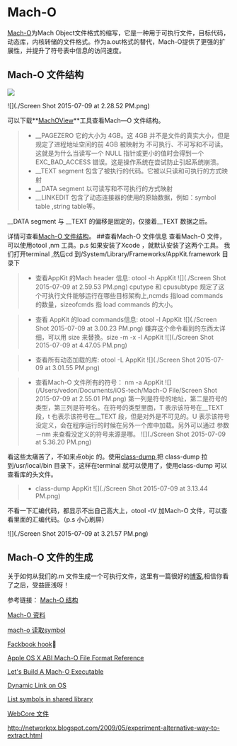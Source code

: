 # Mach-O

[Mach-O](https://zh.wikipedia.org/wiki/Mach-O)为Mach Object文件格式的缩写，它是一种用于可执行文件，目标代码，动态库，内核转储的文件格式。作为a.out格式的替代，Mach-O提供了更强的扩展性，并提升了符号表中信息的访问速度。

## Mach-O 文件结构
[![](./Mach-O.png)](http://www.cilinder.be/docs/next/NeXTStep/3.3/nd/DevTools/14_MachO/MachO.htmld/index.html)



![](./Screen Shot 2015-07-09 at 2.28.52 PM.png)

可以下载**[MachOView](https://github.com/gdbinit/MachOView)**工具查看Mach—O 文件结构。

> * __PAGEZERO 它的大小为 4GB。这 4GB 并不是文件的真实大小，但是规定了进程地址空间的前 4GB 被映射为 不可执行、不可写和不可读。这就是为什么当读写一个 NULL 指针或更小的值时会得到一个 EXC_BAD_ACCESS 错误。这是操作系统在尝试防止引起系统崩溃。
> * __TEXT segment 包含了被执行的代码。它被以只读和可执行的方式映射
> * __DATA segment 以可读写和不可执行的方式映射
> * __LINKEDIT 包含了动态连接器的使用的原始数据，例如：symbol table ,string table等。
> 
__DATA segment 与 __TEXT  的偏移是固定的，仅接着__TEXT 数据之后。

详情可查看[Mach-O 文件结构](https://developer.apple.com/library/mac/documentation/DeveloperTools/Conceptual/MachORuntime/index.html#//apple_ref/doc/uid/20001298-96661)。
##查看Mach-O 文件信息
查看Mach-O 文件，可以使用otool ,nm 工具。p.s 如果安装了Xcode ，就默认安装了这两个工具。
我们打开terminal ,然后cd 到/System/Library/Frameworks/AppKit.framework 目录下

> * 查看AppKit 的Mach header 信息: otool -h AppKit
![](./Screen Shot 2015-07-09 at 2.59.53 PM.png)
cputype 和 cpusubtype 规定了这个可执行文件能够运行在哪些目标架构上,ncmds 指load commands  的数量，sizeofcmds 指 load commands 的大小。

> * 查看 AppKit 的load commands信息: otool -l AppKit
![](./Screen Shot 2015-07-09 at 3.00.23 PM.png)
嫌弃这个命令看到的东西太详细，可以用 size  来替换。size -m -x -l AppKit
![](./Screen Shot 2015-07-09 at 4.47.05 PM.png)

> * 查看所有动态加载的库: otool -L AppKit
![](./Screen Shot 2015-07-09 at 3.01.55 PM.png)

> * 查看Mach-O 文件所有的符号：
nm -a AppKit
![](/Users/vedon/Documents/iOS-tech/Mach-O File/Screen Shot 2015-07-09 at 2.55.01 PM.png)
第一列是符号的地址，第二是符号的类型，第三列是符号名。在符号的类型里面，T 表示该符号在__TEXT 段，t 也表示该符号在__TEXT 段，但是对外是不可见的。U 表示该符号没定义，会在程序运行的时候在另外一个库中加载。另外可以通过 参数 －nm 来查看没定义的符号来源是哪。
![](./Screen Shot 2015-07-09 at 5.36.20 PM.png)


看这些太痛苦了，不如来点objc 的。使用[class-dump](https://github.com/nygard/class-dump),把 class-dump 拉到/usr/local/bin 目录下，这样在terminal 就可以使用了，使用class-dump 可以查看库的头文件。

> * class-dump AppKit
> ![](./Screen Shot 2015-07-09 at 3.13.44 PM.png)
> 
不看一下汇编代码，都显示不出自己高大上，otool -tV  加Mach-O 文件，可以查看里面的汇编代码。（p.s  小心刷屏）

![](./Screen Shot 2015-07-09 at 3.21.57 PM.png)

## Mach-O 文件的生成
关于如何从我们的.m 文件生成一个可执行文件，这里有一篇很好的[博客](http://www.objc.io/issues/6-build-tools/mach-o-executables/),相信你看了之后，受益匪浅呀！


参考链接：
[Mach-O 结构](http://www.cilinder.be/docs/next/NeXTStep/3.3/nd/DevTools/14_MachO/MachO.htmld/index.html)

[Mach-O 资料](https://github.com/bx/machO-tools)

[mach-o 读取symbol](http://ho.ax/tag/mach-o/)

[Fackbook hook](https://github.com/facebook/fishhook)

[Apple OS X ABI Mach-O File Format Reference](https://developer.apple.com/library/mac/documentation/DeveloperTools/Conceptual/MachORuntime/index.html#//apple_ref/doc/uid/20001298-96661)

[Let's Build A Mach-O Executable](https://mikeash.com/pyblog/friday-qa-2012-11-30-lets-build-a-mach-o-executable.html)

[Dynamic Link on OS](https://mikeash.com/pyblog/friday-qa-2012-11-09-dyld-dynamic-linking-on-os-x.html)

[List symbols in shared library](https://github.com/clear-code/list-symbols-in-shared-library/blob/master/list-mach-o-32-public-function-names.c)

[WebCore 文件](http://www.opensource.apple.com/source/WebCore/WebCore-955.66/history/PageCache.cpp?txt)

http://networkpx.blogspot.com/2009/05/experiment-alternative-way-to-extract.html
